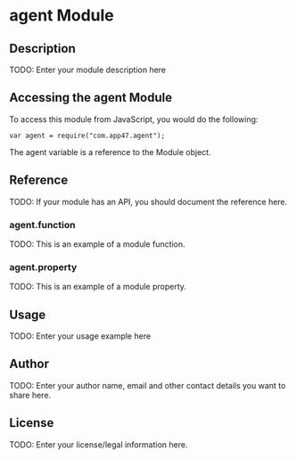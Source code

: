# agent Module

## Description

TODO: Enter your module description here

## Accessing the agent Module

To access this module from JavaScript, you would do the following:

    var agent = require("com.app47.agent");

The agent variable is a reference to the Module object.

## Reference

TODO: If your module has an API, you should document
the reference here.

### agent.function

TODO: This is an example of a module function.

### agent.property

TODO: This is an example of a module property.

## Usage

TODO: Enter your usage example here

## Author

TODO: Enter your author name, email and other contact
details you want to share here.

## License

TODO: Enter your license/legal information here.
